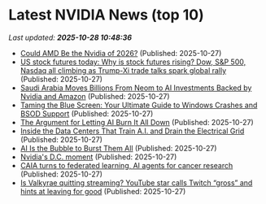 # Latest NVIDIA News (top 10)
_Last updated: **2025-10-28 10:48:36**_

- [Could AMD Be the Nvidia of 2026?](https://biztoc.com/x/fcd6f089b481ce8c) (Published: 2025-10-27)
- [US stock futures today: Why is stock futures rising? Dow, S&P 500, Nasdaq all climbing as Trump-Xi trade talks spark global rally](https://economictimes.indiatimes.com/news/international/us/us-stock-market-futures-today-why-is-us-stock-futures-rising-dow-sp-500-nasdaq-all-climbing-as-trump-xi-trade-talks-spark-global-rally/articleshow/124846660.cms) (Published: 2025-10-27)
- [Saudi Arabia Moves Billions From Neom to AI Investments Backed by Nvidia and Amazon](https://biztoc.com/x/0f6a8fe45f7da826) (Published: 2025-10-27)
- [Taming the Blue Screen: Your Ultimate Guide to Windows Crashes and BSOD Support](https://www.bleepingcomputer.com/forums/t/811546/taming-the-blue-screen-your-ultimate-guide-to-windows-crashes-and-bsod-support/) (Published: 2025-10-27)
- [The Argument for Letting AI Burn It All Down](https://www.wired.com/story/ai-normal-after-ai-plateaus/) (Published: 2025-10-27)
- [Inside the Data Centers That Train A.I. and Drain the Electrical Grid](https://www.newyorker.com/magazine/2025/11/03/inside-the-data-centers-that-train-ai-and-drain-the-electrical-grid) (Published: 2025-10-27)
- [AI Is the Bubble to Burst Them All](https://www.wired.com/story/ai-bubble-will-burst/) (Published: 2025-10-27)
- [Nvidia's D.C. moment](https://biztoc.com/x/48c51f5cfe7c5cae) (Published: 2025-10-27)
- [CAIA turns to federated learning, AI agents for cancer research](https://www.techtarget.com/healthtechanalytics/feature/CAIA-turns-to-federated-learning-AI-agents-for-cancer-research) (Published: 2025-10-27)
- [Is Valkyrae quitting streaming? YouTube star calls Twitch “gross” and hints at leaving for good](https://timesofindia.indiatimes.com/world/us-streamers/is-valkyrae-quitting-streaming-youtube-star-calls-twitch-gross-and-hints-at-leaving-for-good/articleshow/124843101.cms) (Published: 2025-10-27)

